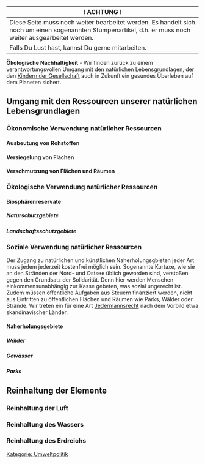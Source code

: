 | ! ACHTUNG !                                                                                                                                              |
|----------------------------------------------------------------------------------------------------------------------------------------------------------|
| Diese Seite muss noch weiter bearbeitet werden. Es handelt sich noch um einen sogenannten Stumpenartikel, d.h. er muss noch weiter ausgearbeitet werden. |
| Falls Du Lust hast, kannst Du gerne mitarbeiten.                                                                                                         |

**Ökologische Nachhaltigkeit** - Wir finden zurück zu einem
verantwortungsvollen Umgang mit den natürlichen Lebensgrundlagen, der
den [Kindern der Gesellschaft](/wiki/Kinder_der_Gesellschaft "wikilink") auch
in Zukunft ein gesundes Überleben auf dem Planeten sichert.

Umgang mit den Ressourcen unserer natürlichen Lebensgrundlagen
--------------------------------------------------------------

### Ökonomische Verwendung natürlicher Ressourcen

#### Ausbeutung von Rohstoffen

#### Versiegelung von Flächen

#### Verschmutzung von Flächen und Räumen

### Ökologische Verwendung natürlicher Ressourcen

#### Biosphärenreservate

##### Naturschutzgebiete

##### Landschaftsschutzgebiete

### Soziale Verwendung natürlicher Ressourcen

Der Zugang zu natürlichen und künstlichen Naherholungsgbieten jeder Art
muss jedem jederzeit kostenfrei möglich sein. Sogenannte Kurtaxe, wie
sie an den Stränden der Nord- und Ostsee üblich geworden sind, verstoßen
gegen den Grundsatz der Solidarität. Denn hier werden Menschen
einkommensunabhängig zur Kasse gebeten, was sozial ungerecht ist. Zudem
müssen öffentliche Aufgaben aus Steuern finanziert werden, nicht aus
Eintritten zu öffentlichen Flächen und Räumen wie Parks, Wälder oder
Strände. Wir treten ein für eine Art
[Jedermannsrecht](https://de.wikipedia.org/wiki/Jedermannsrecht) nach
dem Vorbild etwa skandinavischer Länder.

#### Naherholungsgebiete

##### Wälder

##### Gewässer

##### Parks

Reinhaltung der Elemente
------------------------

### Reinhaltung der Luft

### Reinhaltung des Wassers

### Reinhaltung des Erdreichs

[Kategorie: Umweltpolitik](/wiki/Kategorie:_Umweltpolitik "wikilink")
